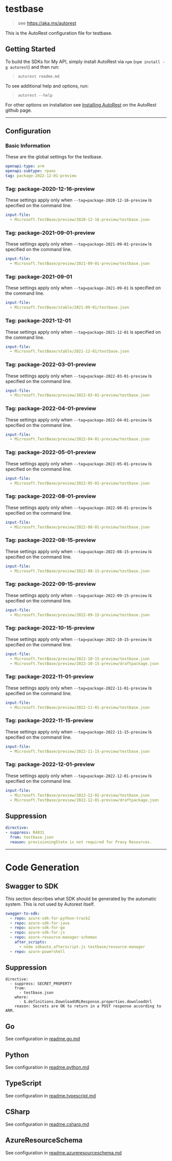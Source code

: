 # testbase

> see https://aka.ms/autorest

This is the AutoRest configuration file for testbase.

## Getting Started

To build the SDKs for My API, simply install AutoRest via `npm` (`npm install -g autorest`) and then run:

> `autorest readme.md`

To see additional help and options, run:

> `autorest --help`

For other options on installation see [Installing AutoRest](https://aka.ms/autorest/install) on the AutoRest github page.

---

## Configuration

### Basic Information

These are the global settings for the testbase.

```yaml
openapi-type: arm
openapi-subtype: rpaas
tag: package-2022-12-01-preview
```

### Tag: package-2020-12-16-preview

These settings apply only when `--tag=package-2020-12-16-preview` is specified on the command line.

```yaml $(tag) == 'package-2020-12-16-preview'
input-file:
  - Microsoft.TestBase/preview/2020-12-16-preview/testbase.json
```

### Tag: package-2021-09-01-preview

These settings apply only when `--tag=package-2021-09-01-preview` is specified on the command line.

```yaml $(tag) == 'package-2021-09-01-preview'
input-file:
  - Microsoft.TestBase/preview/2021-09-01-preview/testbase.json
```

### Tag: package-2021-09-01

These settings apply only when `--tag=package-2021-09-01` is specified on the command line.

```yaml $(tag) == 'package-2021-09-01'
input-file:
  - Microsoft.TestBase/stable/2021-09-01/testbase.json
```

### Tag: package-2021-12-01

These settings apply only when `--tag=package-2021-12-01` is specified on the command line.

```yaml $(tag) == 'package-2021-12-01'
input-file:
  - Microsoft.TestBase/stable/2021-12-01/testbase.json
```

### Tag: package-2022-03-01-preview

These settings apply only when `--tag=package-2022-03-01-preview` is specified on the command line.

```yaml $(tag) == 'package-2022-03-01-preview'
input-file:
  - Microsoft.TestBase/preview/2022-03-01-preview/testbase.json
```

### Tag: package-2022-04-01-preview

These settings apply only when `--tag=package-2022-04-01-preview` is specified on the command line.

```yaml $(tag) == 'package-2022-04-01-preview'
input-file:
  - Microsoft.TestBase/preview/2022-04-01-preview/testbase.json
```

### Tag: package-2022-05-01-preview

These settings apply only when `--tag=package-2022-05-01-preview` is specified on the command line.

```yaml $(tag) == 'package-2022-05-01-preview'
input-file:
  - Microsoft.TestBase/preview/2022-05-01-preview/testbase.json
```

### Tag: package-2022-08-01-preview

These settings apply only when `--tag=package-2022-08-01-preview` is specified on the command line.

```yaml $(tag) == 'package-2022-08-01-preview'
input-file:
  - Microsoft.TestBase/preview/2022-08-01-preview/testbase.json
```

### Tag: package-2022-08-15-preview

These settings apply only when `--tag=package-2022-08-15-preview` is specified on the command line.

```yaml $(tag) == 'package-2022-08-15-preview'
input-file:
  - Microsoft.TestBase/preview/2022-08-15-preview/testbase.json
```

### Tag: package-2022-09-15-preview

These settings apply only when `--tag=package-2022-09-15-preview` is specified on the command line.

```yaml $(tag) == 'package-2022-09-15-preview'
input-file:
  - Microsoft.TestBase/preview/2022-09-15-preview/testbase.json
```

### Tag: package-2022-10-15-preview

These settings apply only when `--tag=package-2022-10-15-preview` is specified on the command line.

```yaml $(tag) == 'package-2022-10-15-preview'
input-file:
  - Microsoft.TestBase/preview/2022-10-15-preview/testbase.json
  - Microsoft.TestBase/preview/2022-10-15-preview/draftpackage.json
```

### Tag: package-2022-11-01-preview

These settings apply only when `--tag=package-2022-11-01-preview` is specified on the command line.

```yaml $(tag) == 'package-2022-11-01-preview'
input-file:
  - Microsoft.TestBase/preview/2022-11-01-preview/testbase.json
```

### Tag: package-2022-11-15-preview

These settings apply only when `--tag=package-2022-11-15-preview` is specified on the command line.

```yaml $(tag) == 'package-2022-11-15-preview'
input-file:
  - Microsoft.TestBase/preview/2022-11-15-preview/testbase.json
```

### Tag: package-2022-12-01-preview

These settings apply only when `--tag=package-2022-12-01-preview` is specified on the command line.

```yaml $(tag) == 'package-2022-12-01-preview'
input-file:
  - Microsoft.TestBase/preview/2022-12-01-preview/testbase.json
  - Microsoft.TestBase/preview/2022-12-01-preview/draftpackage.json
```

## Suppression

``` yaml
directive:
- suppress: R4031
  from: testbase.json
  reason: provisioningState is not required for Proxy Resources.
```

---

# Code Generation

## Swagger to SDK

This section describes what SDK should be generated by the automatic system.
This is not used by Autorest itself.

```yaml $(swagger-to-sdk)
swagger-to-sdk:
  - repo: azure-sdk-for-python-track2
  - repo: azure-sdk-for-java
  - repo: azure-sdk-for-go
  - repo: azure-sdk-for-js
  - repo: azure-resource-manager-schemas
    after_scripts:
      - node sdkauto_afterscript.js testbase/resource-manager
  - repo: azure-powershell
```
## Suppression
```
directive:
  - suppress: SECRET_PROPERTY
    from:
      - testbase.json
    where:
      - $.definitions.DownloadURLResponse.properties.downloadUrl
    reason: Secrets are OK to return in a POST response according to ARM.
```

## Go

See configuration in [readme.go.md](./readme.go.md)

## Python

See configuration in [readme.python.md](./readme.python.md)

## TypeScript

See configuration in [readme.typescript.md](./readme.typescript.md)

## CSharp

See configuration in [readme.csharp.md](./readme.csharp.md)

## AzureResourceSchema

See configuration in [readme.azureresourceschema.md](./readme.azureresourceschema.md)
